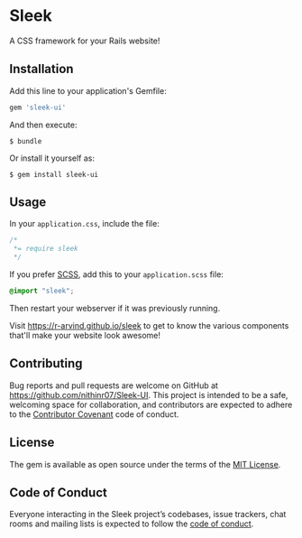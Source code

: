 # Sleek

A CSS framework for your Rails website!

## Installation

Add this line to your application's Gemfile:

```ruby
gem 'sleek-ui'
```

And then execute:

    $ bundle

Or install it yourself as:

    $ gem install sleek-ui

## Usage

In your `application.css`, include the file:

```css
/*
 *= require sleek
 */
```

If you prefer [SCSS](http://sass-lang.com/documentation/file.SASS_REFERENCE.html), add this to your
`application.scss` file:

```scss
@import "sleek";
```

Then restart your webserver if it was previously running.

Visit https://r-arvind.github.io/sleek to get to know the various components that'll make your website look awesome!
## Contributing

Bug reports and pull requests are welcome on GitHub at https://github.com/nithinr07/Sleek-UI. This project is intended to be a safe, welcoming space for collaboration, and contributors are expected to adhere to the [Contributor Covenant](http://contributor-covenant.org) code of conduct.

## License

The gem is available as open source under the terms of the [MIT License](https://opensource.org/licenses/MIT).

## Code of Conduct

Everyone interacting in the Sleek project’s codebases, issue trackers, chat rooms and mailing lists is expected to follow the [code of conduct](https://github.com/[USERNAME]/sleek/blob/master/CODE_OF_CONDUCT.md).
